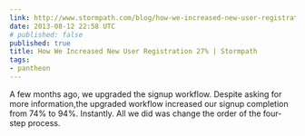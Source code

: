 ```yaml
---
link: http://www.stormpath.com/blog/how-we-increased-new-user-registration-27
date: 2013-08-12 22:58 UTC
# published: false
published: true
title: How We Increased New User Registration 27% | Stormpath
tags:
- pantheon
---
```


A few months ago, we upgraded the signup workflow. Despite asking for more information,the upgraded workflow increased our signup completion from 74% to 94%. Instantly. All we did was change the order of the four-step process.
